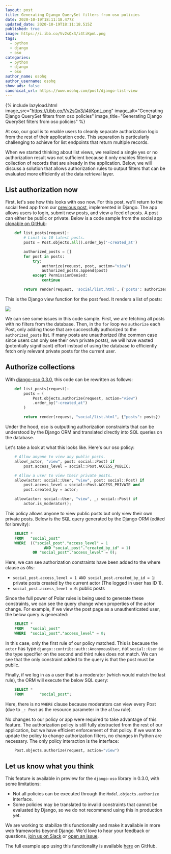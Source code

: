```yaml
---
layout: post
title: Generating Django QuerySet filters from oso policies
date: 2020-10-19T18:11:18.477Z
updated_date: 2020-10-19T18:11:18.515Z
published: true
image: https://i.ibb.co/Vv2sQx3/i4tiKpnL.png
tags:
  - python
  - django
  - oso
categories:
  - python
  - django
  - oso
author_name: osohq
author_username: osohq
show_ads: false
canonical_url: https://www.osohq.com/post/django-list-view
---
```

{% include lazyload.html image_src="https://i.ibb.co/Vv2sQx3/i4tiKpnL.png" image_alt="Generating Django QuerySet filters from oso policies" image_title="Generating Django QuerySet filters from oso policies" %}

At oso, our goal is to enable users to cleanly separate authorization logic from the rest of their application code. This separation is particularly challenging to achieve for list endpoints that return multiple records.

When we started thinking about list views, we realized a single yes or no authorization result was not sufficient because it only enables filtering a collection of records that are already in the application. Below, we will discuss a solution that allows authorization rules to output filters that can be evaluated more efficiently at the data retrieval layer.

## List authorization now

First, let's see how this looks with oso now. For this post, we'll return to the social feed app from our [previous post](https://www.osohq.com/post/django-access-control), implemented in Django. The app allows users to login, submit new posts, and view a feed of posts. A post can either be public or private. Below is a code sample from the social app [clonable on GitHub](https://github.com/osohq/oso-social-django):

```python
    def list_posts(request):
        # Limit to 10 latest posts.
        posts = Post.objects.all().order_by('-created_at')

        authorized_posts = []
        for post in posts:
            try:
                authorize(request, post, action="view")
                authorized_posts.append(post)
            except PermissionDenied:
                continue

        return render(request, 'social/list.html', {'posts': authorized_posts})
```

This is the Django view function for the post feed. It renders a list of posts:

![](https://images.osohq.com/django-list-view/Draft%20926a9044929f4c28b5bfb0ed665de88a/Screen_Shot_2020-09-10_at_12.25.55_PM.png)

We can see some issues in this code sample. First, we are fetching all posts with no filters from the database. Then, in the `for` loop we `authorize` each Post, only adding those that are successfully authorized to the `authorized_posts` list. If many posts are unauthorized (the common case since users can only see their own private posts), we will have wasted (potentially significant) effort instead of using the database to efficiently fetch only relevant private posts for the current user.

## Authorize collections

With [django-oso 0.3.0](https://docs.osohq.com/using/frameworks/django.html), this code can be rewritten as follows:

```python
    def list_posts(request):
        posts = (
            Post.objects.authorize(request, action="view")
            .order_by("-created_at")
        )

        return render(request, "social/list.html", {"posts": posts})
```

Under the hood, oso is outputting authorization constraints that can be understood by the Django ORM and translated directly into SQL queries on the database.

Let's take a look at what this looks like. Here's our oso policy:

```python
    # Allow anyone to view any public posts.
    allow(_actor, "view", post: social::Post) if
        post.access_level = social::Post.ACCESS_PUBLIC;

    # Allow a user to view their private posts.
    allow(actor: social::User, "view", post: social::Post) if
        post.access_level = social::Post.ACCESS_PRIVATE and
        post.created_by = actor;

    allow(actor: social::User, "view", _: social::Post) if
        actor.is_moderator();
```

This policy allows anyone to view public posts but only view their own private posts. Below is the SQL query generated by the Django ORM (edited for brevity):

```sql
    SELECT *
    FROM   "social_post"
    WHERE  (("social_post"."access_level" = 1
                 AND "social_post"."created_by_id" = 1)
            OR "social_post"."access_level" = 0);
```

Here, we can see authorization constraints have been added to the where clause as `OR`s:

*   `social_post.access_level = 1 AND social_post.created_by_id = 1`: private posts created by the current actor (The logged in user has ID 1).
*   `social_post.access_level = 0`: public posts

Since the full power of Polar rules is being used to generate these constraints, we can see the query change when properties of the actor change. For example, if we view the post page as a unauthenticated user, the below query is generated:

```sql
    SELECT *
    FROM   "social_post"
    WHERE  "social_post"."access_level" = 0;
```

In this case, only the first rule of our policy matched. This is because the `actor` has type `django::contrib::auth::AnonymousUser`, not `social::User` so the type specifier on the second and third rules does not match. We can see that the only constraint added to the query is that the post must be public.

Finally, if we log in as a user that is a moderator (which would match the last rule), the ORM will execute the below SQL query:

```sql
    SELECT *
    FROM       "social_post";
```

Here, there is no `WHERE` clause because moderators can view every Post (due to `_: Post` as the resource parameter in the `allow` rule).

No changes to our policy or app were required to take advantage of this feature. The authorization policy is still fully abstracted from the rest of our application, but we have efficient enforcement of that policy. If we want to update the policy to change authorization filters, no changes in Python are necessary. The only policy interaction is the interface:

```python
    Post.objects.authorize(request, action="view")
```

## Let us know what you think

This feature is available in preview for the `django-oso` library in 0.3.0, with some limitations:

*   Not all policies can be executed through the `Model.objects.authorize` interface.
*   Some policies may be translated to invalid constraints that cannot be evaluated by Django, so we do not recommend using this in production yet.

We are working to stabilize this functionality and make it available in more web frameworks beyond Django. We'd love to hear your feedback or questions, [join us on Slack](http://join-slack.osohq.com/) or [open an issue](https://github.com/osohq/oso).

The full example app using this functionality is available [here](https://github.com/osohq/oso-social-django/tree/dhatch/partial) on GitHub.